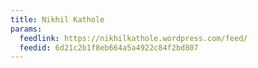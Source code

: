 ```yaml
---
title: Nikhil Kathole
params:
  feedlink: https://nikhilkathole.wordpress.com/feed/
  feedid: 6d21c2b1f8eb664a5a4922c84f2bd807
---
```

